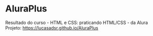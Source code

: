 # AluraPlus
Resultado do curso - HTML e CSS: praticando HTML/CSS - da Alura<br>
Projeto: https://lucasadsr.github.io/AluraPlus
